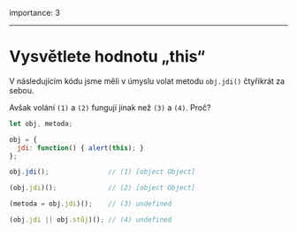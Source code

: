 importance: 3

---

# Vysvětlete hodnotu „this“

V následujícím kódu jsme měli v úmyslu volat metodu `obj.jdi()` čtyřikrát za sebou.

Avšak volání `(1)` a `(2)` fungují jinak než `(3)` a `(4)`. Proč?

```js run no-beautify
let obj, metoda;

obj = {
  jdi: function() { alert(this); }
};

obj.jdi();               // (1) [object Object]

(obj.jdi)();             // (2) [object Object]

(metoda = obj.jdi)();    // (3) undefined

(obj.jdi || obj.stůj)(); // (4) undefined
```

